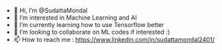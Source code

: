- 👋 Hi, I’m @SudattaMondal
- 👀 I’m interested in Machine Learning and AI
- 🌱 I’m currently learning how to use Tensorflow better
- 💞️ I’m looking to collaborate on ML codes if interested :)
- 📫 How to reach me : https://www.linkedin.com/in/sudattamondal2401/

<!---
SudattaMondal2401/SudattaMondal2401 is a ✨ special ✨ repository because its `README.md` (this file) appears on your GitHub profile.
You can click the Preview link to take a look at your changes.
--->
